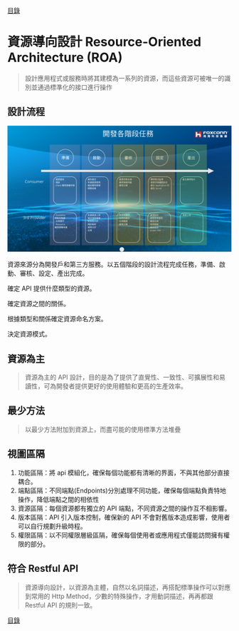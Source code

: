 [目錄](README.md "目錄")

# 資源導向設計 Resource-Oriented Architecture (ROA)

> 設計應用程式或服務時將其建模為一系列的資源，而這些資源可被唯一的識別並通過標準化的接口進行操作

## 設計流程

![StageTasks](./images/StageTasks.png?raw=true)

資源來源分為開發戶和第三方服務。以五個階段的設計流程完成任務，準備、啟動、審核、設定、產出完成。

確定 API 提供什麼類型的資源。

確定資源之間的關係。

根據類型和關係確定資源命名方案。

決定資源模式。

## 資源為主

> 資源為主的 API 設計，目的是為了提供了直覺性、一致性、可擴展性和易讀性，可為開發者提供更好的使用體驗和更高的生產效率。

## 最少方法

> 以最少方法附加到資源上，而盡可能的使用標準方法堆疊

## 視圖區隔

1. 功能區隔：將 api 模組化，確保每個功能都有清晰的界面，不與其他部分直接耦合。
2. 端點區隔：不同端點(Endpoints)分別處理不同功能，確保每個端點負責特地操作，降低端點之間的相依性
3. 資源區隔：每個資源都有獨立的 API 端點，不同資源之間的操作互不相影響。
4. 版本區隔：API 引入版本控制，確保新的 API 不會對舊版本造成影響，使用者可以自行規劃升級時程。
5. 權限區隔：以不同權限層級區隔，確保每個使用者或應用程式僅能訪問擁有權限的部分。

## 符合 Restful API

> 資源導向設計，以資源為主體，自然以名詞描述，再搭配標準操作可以對應到常用的 Http Method，少數的特殊操作，才用動詞描述，再再都跟 Restful API 的規則一致。

[目錄](README.md "目錄")

